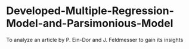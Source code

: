 # Developed-Multiple-Regression-Model-and-Parsimonious-Model
To analyze an article by P. Ein-Dor and J. Feldmesser to gain its insights
